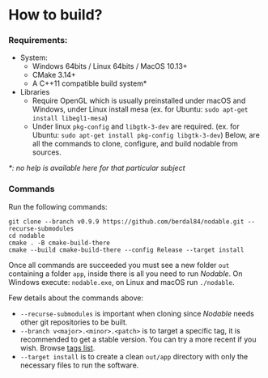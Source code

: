 # How to build?

### Requirements:
- System:
  - Windows 64bits / Linux 64bits / MacOS 10.13+ 
  - CMake 3.14+
  - A C++11 compatible build system*
- Libraries
    - Require OpenGL which is usually preinstalled under macOS and Windows, under Linux install mesa (ex. for Ubuntu: `sudo apt-get install libegl1-mesa`)
    - Under linux `pkg-config` and `libgtk-3-dev` are required. (ex. for Ubuntu: `sudo apt-get install pkg-config libgtk-3-dev`)
      Below, are all the commands to clone, configure, and build nodable from sources.

_*: no help is available here for that particular subject_

### Commands

Run the following commands:
```console
git clone --branch v0.9.9 https://github.com/berdal84/nodable.git --recurse-submodules
cd nodable
cmake . -B cmake-build-there
cmake --build cmake-build-there --config Release --target install
```
Once all commands are succeeded you must see a new folder `out` containing a folder `app`, inside there is all you need to run *Nodable*.
On Windows execute: `nodable.exe`, on Linux and macOS run `./nodable`.

Few details about the commands above:

- `--recurse-submodules` is important when cloning since *Nodable* needs other git repositories to be built.
- `--branch v<major>.<minor>.<patch>` is to target a specific tag, it is recommended to get a stable version. You can try a more recent if you wish. Browse [tags list](https://github.com/berdal84/nodable/tags).
- `--target install` is to create a clean `out/app` directory with only the necessary files to run the software.

